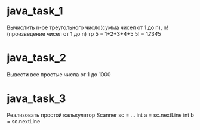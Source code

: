 # java_task_1
Вычислить n-ое треугольного число(сумма чисел от 1 до n), n! (произведение чисел от 1 до n) тр 5 = 1+2+3+4+5 5! = 1*2*3*4*5

# java_task_2
Вывести все простые числа от 1 до 1000

# java_task_3

Реализовать простой калькулятор Scanner sc = ... int a = sc.nextLine int b = sc.nextLine
